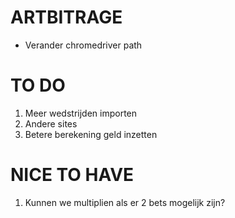 # ARTBITRAGE

- Verander chromedriver path

# TO DO

1.  Meer wedstrijden importen
2.  Andere sites
3.  Betere berekening geld inzetten


# NICE TO HAVE

1. Kunnen we multiplien als er 2 bets mogelijk zijn?
